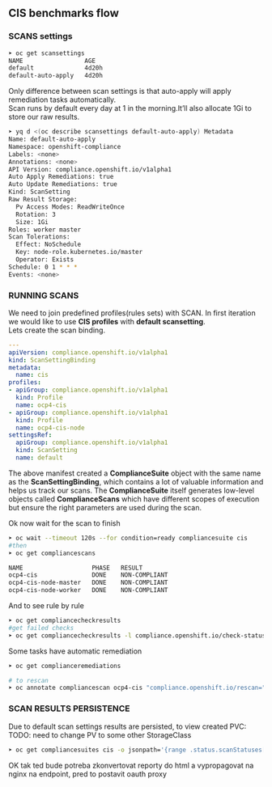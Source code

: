 ## CIS benchmarks flow
### SCANS settings
```sh
➤ oc get scansettings
NAME                 AGE
default              4d20h
default-auto-apply   4d20h
```
Only difference between scan settings is that auto-apply will apply remediation tasks automatically.  
Scan runs by default every day at 1 in the morning.It’ll also allocate 1Gi to store our raw results.  
```sh
➤ yq d <(oc describe scansettings default-auto-apply) Metadata
Name: default-auto-apply
Namespace: openshift-compliance
Labels: <none>
Annotations: <none>
API Version: compliance.openshift.io/v1alpha1
Auto Apply Remediations: true
Auto Update Remediations: true
Kind: ScanSetting
Raw Result Storage:
  Pv Access Modes: ReadWriteOnce
  Rotation: 3
  Size: 1Gi
Roles: worker master
Scan Tolerations:
  Effect: NoSchedule
  Key: node-role.kubernetes.io/master
  Operator: Exists
Schedule: 0 1 * * *
Events: <none>
```
### RUNNING SCANS
We need to join predefined profiles(rules sets) with SCAN. In first iteration we would like to use **CIS profiles** with **default scansetting**.  
Lets create the scan binding.

```yaml
---
apiVersion: compliance.openshift.io/v1alpha1
kind: ScanSettingBinding
metadata:
  name: cis
profiles:
- apiGroup: compliance.openshift.io/v1alpha1
  kind: Profile
  name: ocp4-cis
- apiGroup: compliance.openshift.io/v1alpha1
  kind: Profile
  name: ocp4-cis-node
settingsRef:
  apiGroup: compliance.openshift.io/v1alpha1
  kind: ScanSetting
  name: default
```
The above manifest created a **ComplianceSuite** object with the same name as the **ScanSettingBinding**, which contains a lot of valuable information and helps us track our scans.
The **ComplianceSuite** itself generates low-level objects called **ComplianceScans** which have different scopes of execution but ensure the right parameters are used during the scan.

Ok now wait for the scan to finish
```sh
➤ oc wait --timeout 120s --for condition=ready compliancesuite cis
#then
➤ oc get compliancescans

NAME                   PHASE   RESULT
ocp4-cis               DONE    NON-COMPLIANT
ocp4-cis-node-master   DONE    NON-COMPLIANT
ocp4-cis-node-worker   DONE    NON-COMPLIANT
```
And to see rule by rule
```sh
➤ oc get compliancecheckresults
#get failed checks
➤ oc get compliancecheckresults -l compliance.openshift.io/check-status=FAIL --no-headers
```
Some tasks have automatic remediation
```sh
➤ oc get complianceremediations
```
```sh
# to rescan
➤ oc annotate compliancescan ocp4-cis "compliance.openshift.io/rescan="
```


### SCAN RESULTS PERSISTENCE
Due to default scan settings results are persisted, to view created PVC:
TODO: need to change PV to some other StorageClass
```sh
➤ oc get compliancesuites cis -o jsonpath='{range .status.scanStatuses[*].resultsStorage}{.name}{"\t"}{.namespace}{"\n"}'
```
OK tak ted bude potreba zkonvertovat reporty do html a vypropagovat na nginx na endpoint, pred to postavit oauth proxy



